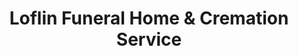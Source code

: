 ---
title: "Loflin Funeral Home & Cremation Service"
url: /ramseur/loflin-funeral-home-und-cremation-service/
shop: Bestattungen
---